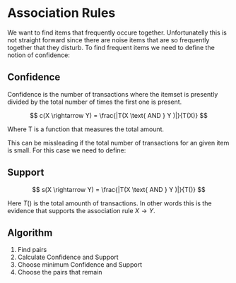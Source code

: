# Association Rules
We want to find items that frequently occure together. Unfortunatelly this is not straight forward since there are noise items that are so frequently together that they disturb. To find frequent items we need to define the notion of confidence:

## Confidence
Confidence is the number of transactions where the itemset is presently divided by the total number of times the first one is present.

$$ c(X \rightarrow Y) = \frac{|T(X \text{ AND } Y )|}{T(X)} $$

Where T is a function that measures the total amount. 

This can be missleading if the total number of transactions for an given item is small. For this case we need to define:

## Support 

$$ s(X \rightarrow Y) = \frac{|T(X \text{ AND } Y )|}{T()} $$

Here $T()$ is the total amounth of transactions. In other words this is the evidence that supports the association rule $X \rightarrow Y$.


## Algorithm
1. Find pairs
2. Calculate Confidence and Support
3. Choose minimum Confidence and Support
4. Choose the pairs that remain